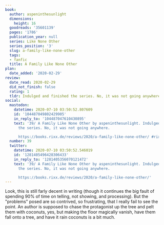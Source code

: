 ```yaml
---
book:
  author: aspeninthesunlight
  dimensions:
    height: 16
  goodreads: '35601139'
  pages: '1786'
  publication_year: null
  series: Like None Other
  series_position: '3'
  slug: a-family-like-none-other
  tags:
  - fanfic
  title: A Family Like None Other
plan:
  date_added: '2020-02-29'
review:
  date_read: 2020-02-29
  did_not_finish: false
  rating: 1
  tldr: Indulged and finished the series. No, it was not going anywhere.
social:
  mastodon:
    datetime: 2020-07-10 03:50:52.807609
    id: '104487049802429905'
    in_reply_to: '104487047610430895'
    text: '39/ A Family Like None Other by aspeninthesunlight. Indulged and finished
      the series. No, it was not going anywhere.

      https://books.rixx.de/reviews/2020/a-family-like-none-other/ #rixxReads'
  number: 39
  twitter:
    datetime: 2020-07-10 03:50:52.546019
    id: '1281405496428306433'
    in_reply_to: '1281405356070121472'
    text: '39/ A Family Like None Other by aspeninthesunlight. Indulged and finished
      the series. No, it was not going anywhere.

      https://books.rixx.de/reviews/2020/a-family-like-none-other/'
---
```


Look, this is still farly decent in writing (though it continues the big fault of spending 90% of time on telling, not showing, and processing). But the "problems" posed are so contrived, so frustrating, that I really fail to see the point. An author is supposed to chase the protagonist up the tree and pelt them with coconuts, yes, but making the floor magically vanish, have them fall onto a tree, and have it rain coconuts is a bit much.
